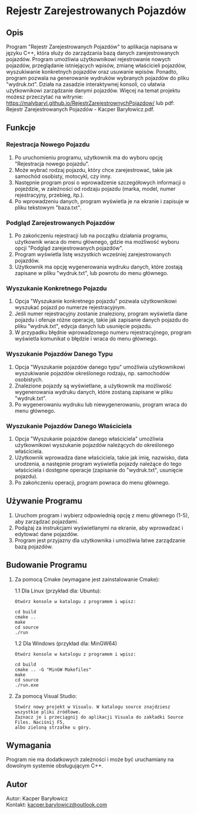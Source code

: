 # Rejestr Zarejestrowanych Pojazdów

## Opis

Program "Rejestr Zarejestrowanych Pojazdów" to aplikacja napisana w języku C++, która służy do zarządzania bazą danych zarejestrowanych pojazdów. Program umożliwia użytkownikowi rejestrowanie nowych pojazdów, przeglądanie istniejących wpisów, zmianę właścicieli pojazdów, wyszukiwanie konkretnych pojazdów oraz usuwanie wpisów. Ponadto, program pozwala na generowanie wydruków wybranych pojazdów do pliku "wydruk.txt". Działa na zasadzie interaktywnej konsoli, co ułatwia użytkownikowi zarządzanie danymi pojazdów. Więcej na temat projektu możesz przeczytać na witrynie: https://malybaryl.github.io/RejestrZarejestrownychPojazdow/ lub pdf: Rejestr Zarejestrowanych Pojazdów - Kacper Baryłowicz.pdf.

## Funkcje

### Rejestracja Nowego Pojazdu

1. Po uruchomieniu programu, użytkownik ma do wyboru opcję "Rejestracja nowego pojazdu".
2. Może wybrać rodzaj pojazdu, który chce zarejestrować, takie jak samochód osobisty, motocykl, czy inny.
3. Następnie program prosi o wprowadzenie szczegółowych informacji o pojeździe, w zależności od rodzaju pojazdu (marka, model, numer rejestracyjny, przebieg, itp.).
4. Po wprowadzeniu danych, program wyświetla je na ekranie i zapisuje w pliku tekstowym "baza.txt".

### Podgląd Zarejestrowanych Pojazdów

1. Po zakończeniu rejestracji lub na początku działania programu, użytkownik wraca do menu głównego, gdzie ma możliwość wyboru opcji "Podgląd zarejestrowanych pojazdów".
2. Program wyświetla listę wszystkich wcześniej zarejestrowanych pojazdów.
3. Użytkownik ma opcję wygenerowania wydruku danych, które zostają zapisane w pliku "wydruk.txt", lub powrotu do menu głównego.

### Wyszukanie Konkretnego Pojazdu

1. Opcja "Wyszukanie konkretnego pojazdu" pozwala użytkownikowi wyszukać pojazd po numerze rejestracyjnym.
2. Jeśli numer rejestracyjny zostanie znaleziony, program wyświetla dane pojazdu i oferuje różne operacje, takie jak zapisanie danych pojazdu do pliku "wydruk.txt", edycja danych lub usunięcie pojazdu.
3. W przypadku błędnie wprowadzonego numeru rejestracyjnego, program wyświetla komunikat o błędzie i wraca do menu głównego.

### Wyszukanie Pojazdów Danego Typu

1. Opcja "Wyszukanie pojazdów danego typu" umożliwia użytkownikowi wyszukiwanie pojazdów określonego rodzaju, np. samochodów osobistych.
2. Znalezione pojazdy są wyświetlane, a użytkownik ma możliwość wygenerowania wydruku danych, które zostaną zapisane w pliku "wydruk.txt".
3. Po wygenerowaniu wydruku lub niewygenerowaniu, program wraca do menu głównego.

### Wyszukanie Pojazdów Danego Właściciela

1. Opcja "Wyszukanie pojazdów danego właściciela" umożliwia użytkownikowi wyszukanie pojazdów należących do określonego właściciela.
2. Użytkownik wprowadza dane właściciela, takie jak imię, nazwisko, data urodzenia, a następnie program wyświetla pojazdy należące do tego właściciela i dostępne operacje (zapisanie do "wydruk.txt", usunięcie pojazdu).
3. Po zakończeniu operacji, program powraca do menu głównego.

## Używanie Programu

1. Uruchom program i wybierz odpowiednią opcję z menu głównego (1-5), aby zarządzać pojazdami.
2. Podążaj za instrukcjami wyświetlanymi na ekranie, aby wprowadzać i edytować dane pojazdów.
3. Program jest przyjazny dla użytkownika i umożliwia łatwe zarządzanie bazą pojazdów.

## Budowanie Programu

1. Za pomocą Cmake (wymagane jest zainstalowanie Cmake): 
                                                                                           
   1.1 Dla Linux (przykład dla: Ubuntu):   
                                                           
       Otwórz konsole w katalogu z programem i wpisz:    
                                               
       cd build                                              
       cmake ..                                 
       make                                                           
       cd source                                               
       ./run                                          
   1.2 Dla Windows (przykład dla: MinGW64) 
                                                  
       Otwórz konsole w katalogu z programem i wpisz:
   
       cd build      
       cmake .. -G "MinGW Makefiles"      
       make         
       cd source         
       ./run.exe         

2. Za pomocą Visual Studio:
   
       Stwórz nowy projekt w Visualu. W katalogu source znajdziesz wszystkie pliki źródłowe.
       Zaznacz je i przeciągnij do aplikacji Visuala do zakładki Source Files. Naciśnij F5,
       albo zieloną strzałke u góry.
## Wymagania

Program nie ma dodatkowych zależności i może być uruchamiany na dowolnym systemie obsługującym C++.

## Autor

Autor: Kacper Baryłowicz                  
Kontakt: kacper.barylowicz@outlook.com

